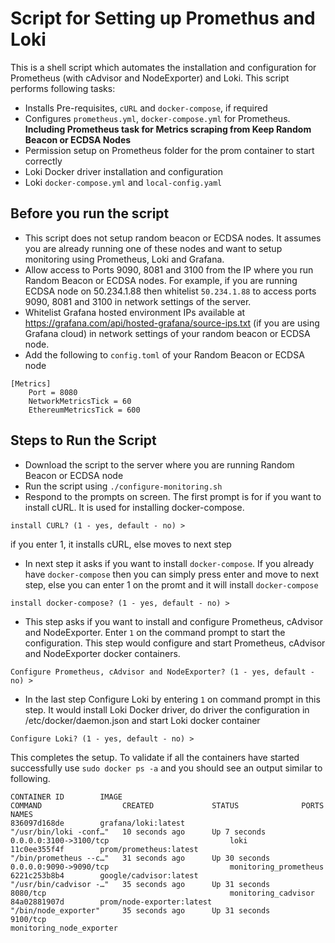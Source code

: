 # Script for Setting up Promethus and Loki
This is a shell script which automates the installation and configuration for Prometheus (with cAdvisor and NodeExporter) and Loki. This script performs following tasks:

* Installs Pre-requisites, `cURL` and `docker-compose`, if required
* Configures `prometheus.yml`, `docker-compose.yml` for Prometheus. **Including Prometheus task for Metrics scraping from Keep Random Beacon or ECDSA Nodes**
* Permission setup on Prometheus folder for the prom container to start correctly
* Loki Docker driver installation and configuration
* Loki `docker-compose.yml` and `local-config.yaml`

## Before you run the script
* This script does not setup random beacon or ECDSA nodes. It assumes you are already running one of these nodes and want to setup monitoring using Prometheus, Loki and Grafana.
* Allow access to Ports 9090, 8081 and 3100 from the IP where you run Random Beacon or ECDSA nodes. For example, if you are running ECDSA node on 50.234.1.88 then whitelist `50.234.1.88` to access ports 9090, 8081 and 3100 in network settings of the server.
* Whitelist Grafana hosted environment IPs available at https://grafana.com/api/hosted-grafana/source-ips.txt (if you are using Grafana cloud) in network settings of your random beacon or ECDSA node. 
* Add the following to `config.toml` of your Random Beacon or ECDSA node

```
[Metrics]
    Port = 8080
    NetworkMetricsTick = 60
    EthereumMetricsTick = 600
```

## Steps to Run the Script
* Download the script to the server where you are running Random Beacon or ECDSA node
* Run the script using `./configure-monitoring.sh`
* Respond to the prompts on screen. The first prompt is for if you want to install cURL. It is used for installing docker-compose.

```
install CURL? (1 - yes, default - no) >
```

if you enter 1, it installs cURL, else moves to next step

* In next step it asks if you want to install `docker-compose`. If you already have `docker-compose` then you can simply press enter and move to next step, else you can enter 1 on the promt and it will install `docker-compose`

```
install docker-compose? (1 - yes, default - no) >
```

* This step asks if you want to install and configure Prometheus, cAdvisor and NodeExporter. Enter `1` on the command prompt to start the configuration. This step would configure and start Prometheus, cAdvisor and NodeExporter docker containers.

```
Configure Prometheus, cAdvisor and NodeExporter? (1 - yes, default - no) >
```

* In the last step Configure Loki by entering `1` on command prompt in this step. It would install Loki Docker driver, do driver the configuration in /etc/docker/daemon.json and start Loki docker container

```
Configure Loki? (1 - yes, default - no) >
```

This completes the setup. To validate if all the containers have started successfully use `sudo docker ps -a` and you should see an output similar to following.

````
CONTAINER ID        IMAGE                                       COMMAND                  CREATED             STATUS              PORTS                                            NAMES
836097d168de        grafana/loki:latest                         "/usr/bin/loki -conf…"   10 seconds ago      Up 7 seconds        0.0.0.0:3100->3100/tcp                           loki
11c0ee355f4f        prom/prometheus:latest                      "/bin/prometheus --c…"   31 seconds ago      Up 30 seconds       0.0.0.0:9090->9090/tcp                           monitoring_prometheus
6221c253b8b4        google/cadvisor:latest                      "/usr/bin/cadvisor -…"   35 seconds ago      Up 31 seconds       8080/tcp                                         monitoring_cadvisor
84a02881907d        prom/node-exporter:latest                   "/bin/node_exporter"     35 seconds ago      Up 31 seconds       9100/tcp                                         monitoring_node_exporter
````
